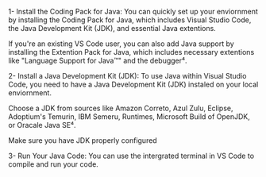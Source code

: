 1- Install the Coding Pack for Java:
You can quickly set up your enviornment by installing the Coding Pack for Java, which includes Visual Studio Code, the Java Development Kit (JDK), and essential Java extentions.

If you're an existing VS Code user, you can also add Java support by installing the Extention Pack for Java, which includes necessary extentions like "Language Support for Java™" and the debugger⁴.

2- Install a Java Development Kit (JDK):
To use Java within Visual Studio Code, you need to have a Java Development Kit (JDK) instaled on your local enviornment.

Choose a JDK from sources like Amazon Correto, Azul Zulu, Eclipse, Adoptium's Temurin, IBM Semeru, Runtimes, Microsoft Build of OpenJDK, or Oracale Java SE⁴.

Make sure you have JDK properly configured

3- Run Your Java Code:
You can use the intergrated terminal in VS Code to compile and run your code.
